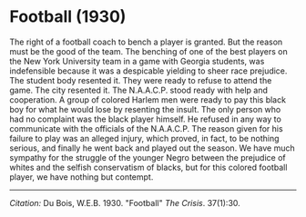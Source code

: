 # Football (1930)

The right of a football coach to bench a player is granted. But the reason must be the good of the team. The benching of one of the best players on the New York University team in a game with Georgia students, was indefensible because it was a despicable yielding to sheer race prejudice. The student body resented it. They were ready to refuse to attend the game. The city resented it. The N.A.A.C.P. stood ready with help and cooperation. A group of colored Harlem men were ready to pay this black boy for what he would lose by resenting the insult. The only person who had no complaint was the black player himself. He refused in any way to communicate with the officials of the N.A.A.C.P. The reason given for his failure to play was an alleged injury, which proved, in fact, to be nothing serious, and finally he went back and played out the season. We have much sympathy for the struggle of the younger Negro between the prejudice of whites and the selfish conservatism of blacks, but for this colored football player, we have nothing but contempt.

_____________
*Citation:* Du Bois, W.E.B. 1930. "Football" *The Crisis*. 37(1):30.
